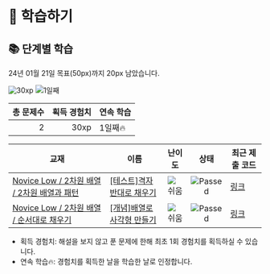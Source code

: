 # 📖 학습하기

## 📚 단계별 학습
24년 01월 21일 목표(50px)까지 20px 남았습니다.

![30xp](https://img.shields.io/badge/EXP-30xp-%235cb85c.svg?for-the-badge)
![1일째](https://img.shields.io/badge/연속학습-1일째-%23E34F26.svg?for-the-badge)

|총 문제수|획득 경험치|연속 학습|
|---:|---:|---|
2|30xp|1일째🔥|

|교재|이름|난이도|상태|최근 제출 코드|
|---|---|:---:|:---:|---|
|[Novice Low / 2차원 배열 / 2차원 배열과 패턴](https://www.codetree.ai/missions?missionId=4)|[[테스트]격자 반대로 채우기](https://www.codetree.ai/missions/4/problems/grid-anti-fill)|![쉬움][easy]|![Passed][passed]|[링크](https://github.com/kwongeunwoo/codetree-TILs/blob/main/240121/%EA%B2%A9%EC%9E%90%20%EB%B0%98%EB%8C%80%EB%A1%9C%20%EC%B1%84%EC%9A%B0%EA%B8%B0/grid-anti-fill.cpp)|
|[Novice Low / 2차원 배열 / 순서대로 채우기](https://www.codetree.ai/missions?missionId=4)|[[개념]배열로 사각형 만들기](https://www.codetree.ai/missions/4/problems/print-array-in-rectangle)|![쉬움][easy]|![Passed][passed]|[링크](https://github.com/kwongeunwoo/codetree-TILs/blob/main/240121/%EB%B0%B0%EC%97%B4%EB%A1%9C%20%EC%82%AC%EA%B0%81%ED%98%95%20%EB%A7%8C%EB%93%A4%EA%B8%B0/print-array-in-rectangle.cpp)|


* 획득 경험치: 해설을 보지 않고 푼 문제에 한해 최초 1회 경험치를 획득하실 수 있습니다.
* 연속 학습🔥: 경험치를 획득한 날을 학습한 날로 인정합니다.










[b5]: https://img.shields.io/badge/Bronze_5-%235D3E31.svg
[b4]: https://img.shields.io/badge/Bronze_4-%235D3E31.svg
[b3]: https://img.shields.io/badge/Bronze_3-%235D3E31.svg
[b2]: https://img.shields.io/badge/Bronze_2-%235D3E31.svg
[b1]: https://img.shields.io/badge/Bronze_1-%235D3E31.svg
[s5]: https://img.shields.io/badge/Silver_5-%23394960.svg
[s4]: https://img.shields.io/badge/Silver_4-%23394960.svg
[s3]: https://img.shields.io/badge/Silver_3-%23394960.svg
[s2]: https://img.shields.io/badge/Silver_2-%23394960.svg
[s1]: https://img.shields.io/badge/Silver_1-%23394960.svg
[g5]: https://img.shields.io/badge/Gold_5-%23FFC433.svg
[g4]: https://img.shields.io/badge/Gold_4-%23FFC433.svg
[g3]: https://img.shields.io/badge/Gold_3-%23FFC433.svg
[g2]: https://img.shields.io/badge/Gold_2-%23FFC433.svg
[g1]: https://img.shields.io/badge/Gold_1-%23FFC433.svg
[p5]: https://img.shields.io/badge/Platinum_5-%2376DDD8.svg
[p4]: https://img.shields.io/badge/Platinum_4-%2376DDD8.svg
[p3]: https://img.shields.io/badge/Platinum_3-%2376DDD8.svg
[p2]: https://img.shields.io/badge/Platinum_2-%2376DDD8.svg
[p1]: https://img.shields.io/badge/Platinum_1-%2376DDD8.svg
[passed]: https://img.shields.io/badge/Passed-%23009D27.svg
[failed]: https://img.shields.io/badge/Failed-%23D24D57.svg
[easy]: https://img.shields.io/badge/쉬움-%235cb85c.svg?for-the-badge
[medium]: https://img.shields.io/badge/보통-%23FFC433.svg?for-the-badge
[hard]: https://img.shields.io/badge/어려움-%23D24D57.svg?for-the-badge